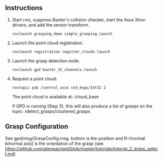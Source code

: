 
## Instructions

1. Start rviz, suppress Baxter's collision checker, start the Asus Xtion drivers, and add the sensor transform.
   
   ```roslaunch grasping_demo simple_grasping.launch```

2. Launch the point cloud registration.

   ```roslaunch registration register_clouds.launch```
  
3. Launch the grasp detection node.

   ```roslaunch gpd baxter_15_channels.launch```

4. Request a point cloud:

   ```rostopic pub /control_asus std_msgs/Int32 2```
   
   The point cloud is available at: /cloud_base
   
   If GPD is running (Step 3), this will also produce a list of grasps on the topic: /detect_grasps/clustered_grasps


## Grasp Configuration

See gpd/msg/GraspConfig.msg. bottom is the position and R=[normal binormal axis] is the orientation of the grasp 
(see https://github.com/atenpas/gpd/blob/master/tutorials/tutorial_2_grasp_select.md)
